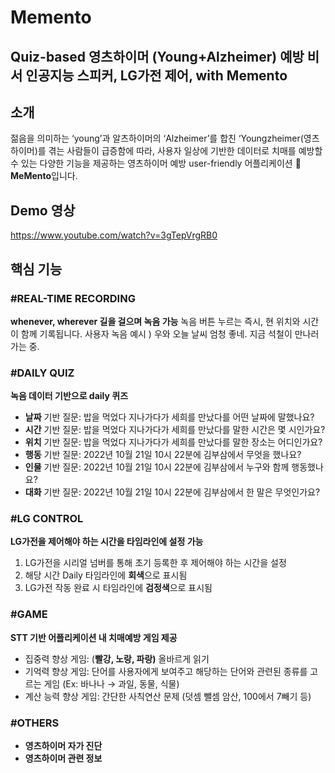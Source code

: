 # Memento 
**Quiz-based 영츠하이머 (Young+Alzheimer) 예방 비서**
**인공지능 스피커, LG가전 제어, with Memento**
---

## 소개
젊음을 의미하는 ‘young’과 알츠하이머의 ‘Alzheimer’를 합친 ‘Youngzheimer(영츠하이머)를 겪는 사람들이 급증함에 따라,
사용자 일상에 기반한 데이터로 치매를 예방할 수 있는 다양한 기능을 제공하는 
영츠하이머 예방 user-friendly 어플리케이션 **👣 MeMento**입니다.

## Demo 영상
https://www.youtube.com/watch?v=3gTepVrgRB0

## 핵심 기능
### **#REAL-TIME RECORDING**
**whenever, wherever 길을 걸으며 녹음 가능**
녹음 버튼 누르는 즉시, 현 위치와 시간이 함께 기록됩니다.
사용자 녹음 예시 ) 우와 오늘 날씨 엄청 좋네. 지금 석철이 만나러 가는 중.

### **#DAILY QUIZ**
**녹음 데이터 기반으로 daily 퀴즈**
- **날짜** 기반 질문: 밥을 먹었다 지나가다가 세희를 만났다를 어떤 날짜에 말했나요?
- **시간** 기반 질문: 밥을 먹었다 지나가다가 세희를 만났다를 말한 시간은 몇 시인가요?
- **위치** 기반 질문: 밥을 먹었다 지나가다가 세희를 만났다를 말한 장소는 어디인가요?
- **행동** 기반 질문: 2022년 10월 21일 10시 22분에 김부삼에서 무엇을 했나요?
- **인물** 기반 질문: 2022년 10월 21일 10시 22분에 김부삼에서 누구와 함께 행동했나요?
- **대화** 기반 질문: 2022년 10월 21일 10시 22분에 김부삼에서 한 말은 무엇인가요?

### **#LG CONTROL**
**LG가전을 제어해야 하는 시간을 타임라인에 설정 가능**
1. LG가전을 시리얼 넘버를 통해 초기 등록한 후 제어해야 하는 시간을 설정 
2. 해당 시간 Daily 타임라인에 **회색**으로 표시됨
3. LG가전 작동 완료 시 타임라인에 **검정색**으로 표시됨

### **#GAME**
**STT 기반 어플리케이션 내 치매예방 게임 제공**
- 집중력 향상 게임: (**빨강, 노랑, 파랑)** 올바르게 읽기
- 기억력 향상 게임: 단어를 사용자에게 보여주고 해당하는 단어와 관련된 종류를 고르는 게임
    (Ex: 바나나 → 과일, 동물, 식물)
- 계산 능력 향상 게임: 간단한 사칙연산 문제 (덧셈 뺄셈 암산, 100에서 7빼기 등)

### **#OTHERS**
- **영츠하이머 자가 진단**
- **영츠하이머 관련 정보**


